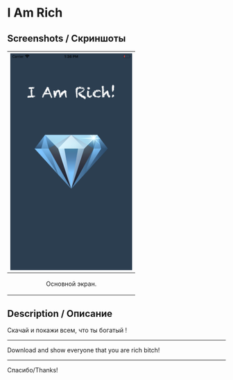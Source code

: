 
# I Am Rich

Screenshots /  Скриншоты
-----------------------------------

| <img height="500" src="https://github.com/muriginvlad/I-Am-Rich/raw/master/Screenshots/Screenshot.png" /> |
|------------|
|<p align="center">Основной экран.</p>|


Description / Описание 
-----------------------------------

Скачай и покажи всем, что ты богатый ! 
___

Download and show everyone that you are rich bitch!

___


Спасибо/Thanks!
